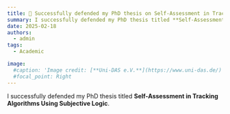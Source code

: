 ```yaml
---
title: 🎉 Successfully defended my PhD thesis on Self-Assessment in Tracking Algorithms using Subjective Logic.
summary: I successfully defended my PhD thesis titled **Self-Assessment in Tracking Algorithms Using Subjective Logic**.
date: 2025-02-18
authors:
  - admin
tags:
  - Academic

image:
  #caption: 'Image credit: [**Uni-DAS e.V.**](https://www.uni-das.de/)'
  #focal_point: Right
---
```


I successfully defended my PhD thesis titled **Self-Assessment in Tracking Algorithms Using Subjective Logic**.
